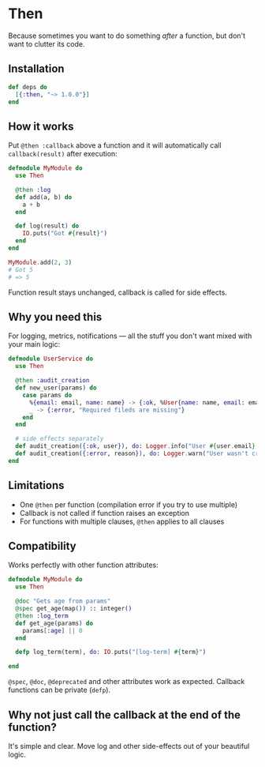 # Then

Because sometimes you want to do something *after* a function, but don't want to clutter its code.

## Installation

```elixir
def deps do
  [{:then, "~> 1.0.0"}]
end
```

## How it works

Put `@then :callback` above a function and it will automatically call `callback(result)` after execution:

```elixir
defmodule MyModule do
  use Then

  @then :log
  def add(a, b) do
    a + b
  end

  def log(result) do
    IO.puts("Got #{result}")
  end
end

MyModule.add(2, 3)
# Got 5
# => 5
```

Function result stays unchanged, callback is called for side effects.

## Why you need this

For logging, metrics, notifications — all the stuff you don't want mixed with your main logic:

```elixir
defmodule UserService do
  use Then

  @then :audit_creation
  def new_user(params) do
    case params do
      %{email: email, name: name} -> {:ok, %User{name: name, email: email}}
      _ -> {:error, "Required fileds are missing"}
    end
  end

  # side effects separately
  def audit_creation({:ok, user}), do: Logger.info("User #{user.email} created")
  def audit_creation({:error, reason}), do: Logger.warn("User wasn't created. #{reason}")
end
```

## Limitations

- One `@then` per function (compilation error if you try to use multiple)
- Callback is not called if function raises an exception
- For functions with multiple clauses, `@then` applies to all clauses

## Compatibility

Works perfectly with other function attributes:

```elixir
defmodule MyModule do
  use Then

  @doc "Gets age from params"
  @spec get_age(map()) :: integer()
  @then :log_term
  def get_age(params) do
    params[:age] || 0
  end

  defp log_term(term), do: IO.puts("[log-term] #{term}")

end
```

`@spec`, `@doc`, `@deprecated` and other attributes work as expected. Callback functions can be private (`defp`).

## Why not just call the callback at the end of the function?

It's simple and clear. Move log and other side-effects out of your beautiful logic.